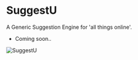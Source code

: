 SuggestU
========

A Generic Suggestion Engine for 'all things online'.

* Coming soon..


![SuggestU](https://raw.githubusercontent.com/HackerEcology/SuggestU/docs/suggestu.png)
